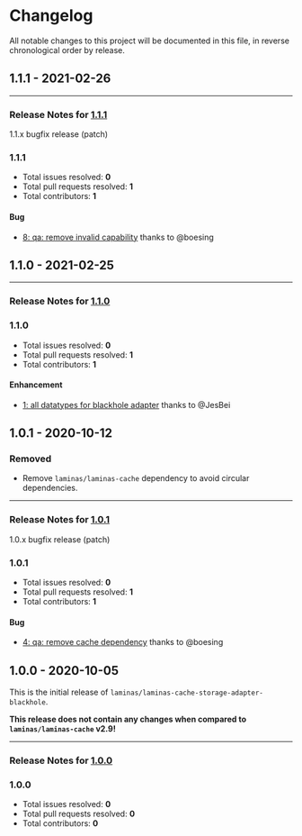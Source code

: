# Changelog

All notable changes to this project will be documented in this file, in reverse chronological order by release.

## 1.1.1 - 2021-02-26


-----

### Release Notes for [1.1.1](https://github.com/laminas/laminas-cache-storage-adapter-blackhole/milestone/6)

1.1.x bugfix release (patch)

### 1.1.1

- Total issues resolved: **0**
- Total pull requests resolved: **1**
- Total contributors: **1**

#### Bug

 - [8: qa: remove invalid capability](https://github.com/laminas/laminas-cache-storage-adapter-blackhole/pull/8) thanks to @boesing

## 1.1.0 - 2021-02-25


-----

### Release Notes for [1.1.0](https://github.com/laminas/laminas-cache-storage-adapter-blackhole/milestone/1)



### 1.1.0

- Total issues resolved: **0**
- Total pull requests resolved: **1**
- Total contributors: **1**

#### Enhancement

 - [1: all datatypes for blackhole adapter](https://github.com/laminas/laminas-cache-storage-adapter-blackhole/pull/1) thanks to @JesBei

## 1.0.1 - 2020-10-12

### Removed

- Remove `laminas/laminas-cache` dependency to avoid circular dependencies.


-----

### Release Notes for [1.0.1](https://github.com/laminas/laminas-cache-storage-adapter-blackhole/milestone/3)

1.0.x bugfix release (patch)

### 1.0.1

- Total issues resolved: **0**
- Total pull requests resolved: **1**
- Total contributors: **1**

#### Bug

 - [4: qa: remove cache dependency](https://github.com/laminas/laminas-cache-storage-adapter-blackhole/pull/4) thanks to @boesing

## 1.0.0 - 2020-10-05

This is the initial release of `laminas/laminas-cache-storage-adapter-blackhole`.

 **This release does not contain any changes when compared to `laminas/laminas-cache` v2.9!** 



-----

### Release Notes for [1.0.0](https://github.com/laminas/laminas-cache-storage-adapter-blackhole/milestone/2)



### 1.0.0

- Total issues resolved: **0**
- Total pull requests resolved: **0**
- Total contributors: **0**

